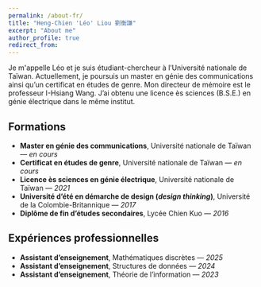 ```yaml
---
permalink: /about-fr/
title: "Heng-Chien 'Léo' Liou 劉衡謙"
excerpt: "About me"
author_profile: true
redirect_from: 
---
```


Je m'appelle Léo et je suis étudiant-chercheur à l’Université nationale de Taïwan. Actuellement, je poursuis un master en génie des communications ainsi qu’un certificat en études de genre. Mon directeur de mémoire est le professeur I-Hsiang Wang. J’ai obtenu une licence ès sciences (B.S.E.) en génie électrique dans le même institut.

<!---

I'm a student/researcher from Taiwan, currently a master student at the Graduate Insitute of **Communication Engineering** and **Women's and Gender Studies** Program, supervised by Prof. <a href="http://cc.ee.ntu.edu.tw/~ihsiangw/" target="_blank"> I-Hsiang Wang </a>. I received my B.S.E. in **Electrical Engineering** from College of Electrical Engineering and Computer Science, National Taiwan University (NTU). During my undergraduate study in NTU, I was also trained in Psychology and Sociology.  

My learning and research experiences span across many disciplines. Broadly Speaking, I am interested in works that bridge between different displines, especially between engineering and social science. Curretnly, my research works focus on **Algorithmic Fairness**, and I propose to utilize the tools from **information theory** to ensure fairness. 

I have been fortunate to work under the supervision of Prof. <a href="http://ccf.ee.ntu.edu.tw/~hyhsieh/" target="_blank">Hung-Yun Hsieh</a>, Prof. <a href="https://www.ee.ntu.edu.tw/profile1.php?id=100129" target="_blank">Ho-Lin Chen</a>, and Dr. <a href="https://sites.google.com/view/hsuanweilee/" target="_blank">Hsuan-Wei Lee</a> during my undergraduate study. 

Keywords: *algorithmic fairness*, *information theory*, *gender studies*. 

Here is my <a href="/files/CV_2025Feb.pdf" target="_blank"> curriculum vitae </a>. (last update: February, 2025).

-->

<!---

## News
* I expect to participate in the <a href="http://infotheory.ca/nasit2024/index.html" target="_blank"> 2024 North American School of Information Theory</a>. Seeing you in Ottawa!

-->
## Formations

- **Master en génie des communications**, Université nationale de Taïwan — *en cours*  
- **Certificat en études de genre**, Université nationale de Taïwan — *en cours*  
- **Licence ès sciences en génie électrique**, Université nationale de Taïwan — *2021*  
- **Université d’été en démarche de design (*design thinking*)**, Université de la Colombie-Britannique — *2017*  
- **Diplôme de fin d’études secondaires**, Lycée Chien Kuo — *2016*

## Expériences professionnelles

- **Assistant d’enseignement**, Mathématiques discrètes — *2025*  
- **Assistant d’enseignement**, Structures de données — *2024*  
- **Assistant d’enseignement**, Théorie de l’information — *2023*




<!---
## Preprints 
* **Heng-Chien Liou**, and Hsuan-Wei Lee. 2020. “Social Contagion and Associative Diffusion on Multilayer Networks.” *arXiv preprint arXiv:2011.07746*. \[[arXiv](https://arxiv.org/abs/2011.07746)\]\[[TSA2020](/files/slides/TSA2020slide_1129.pdf)\]
* **Heng-Chien Liou**, and Hung-Yun Hsieh. 2020. "Modeling Friendship Networks among Agents with Personality Traits." *arXiv preprint arXiv:2004.12901*. \[[arXiv](https://arxiv.org/abs/2004.12901)\]
-->

<!---
## Trivia

1. In my not-so-leisure time, I would devote my time to the following topics, mostly in the form of reading: 
   * Math and Physics
   * Philosophy: politcal philosophy, epistemology, and philosophy of science
   * Psychology and Psychotherapy: especially critical psychology and other nonmainstream approaches
   * Sociology: theory and some emerging topics, such as emotion and friendship
2. This website is currently designed with the color used in the [Penn logo](https://branding.web-resources.upenn.edu/elements-penn-logo).
-->
